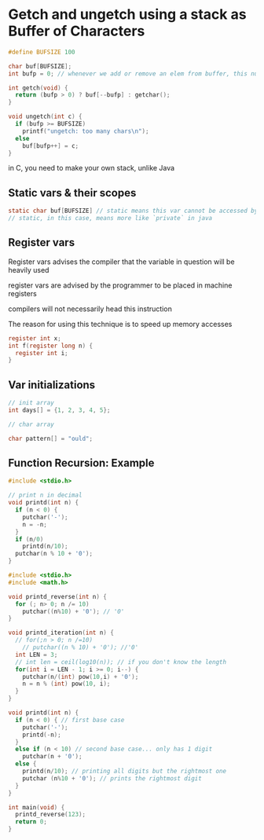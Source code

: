 # Getch and ungetch using a stack as Buffer of Characters

```C
#define BUFSIZE 100

char buf[BUFSIZE];
int bufp = 0; // whenever we add or remove an elem from buffer, this num will increase / decrease. This is our stack pointer

int getch(void) {
  return (bufp > 0) ? buf[--bufp] : getchar();
}

void ungetch(int c) {
  if (bufp >= BUFSIZE)
    printf("ungetch: too many chars\n");
  else
    buf[bufp++] = c;
}
```

in C, you need to make your own stack, unlike Java

## Static vars & their scopes

```C
static char buf[BUFSIZE] // static means this var cannot be accessed by functions in other files
// static, in this case, means more like `private` in java
```

## Register vars

Register vars advises the compiler that the variable in question will be heavily used

register vars are advised by the programmer to be placed in machine registers

compilers will not necessarily head this instruction

The reason for using this technique is to speed up memory accesses

```C
register int x;
int f(register long n) {
  register int i;
}
```

## Var initializations

```C
// init array
int days[] = {1, 2, 3, 4, 5};

// char array

char pattern[] = "ould";

```

## Function Recursion: Example

```C
#include <stdio.h>

// print n in decimal
void printd(int n) {
  if (n < 0) {
    putchar('-');
    n = -n;
  }
  if (n/0)
    printd(n/10);
  putchar(n % 10 + '0');
} 

```

```C
#include <stdio.h>
#include <math.h>

void printd_reverse(int n) {
  for (; n> 0; n /= 10) 
    putchar((n%10) + '0'); // '0'
}

void printd_iteration(int n) {
  // for(;n > 0; n /=10)
    // putchar((n % 10) + '0'); //'0'
  int LEN = 3;
  // int len = ceil(log10(n)); // if you don't know the length
  for(int i = LEN - 1; i >= 0; i--) {
    putchar(n/(int) pow(10,i) + '0');
    n = n % (int) pow(10, i);
  }
}

void printd(int n) {
  if (n < 0) { // first base case
    putchar('-');
    printd(-n);
  }
  else if (n < 10) // second base case... only has 1 digit
    putchar(n + '0');
  else {
    printd(n/10); // printing all digits but the rightmost one
    putchar (n%10 + '0'); // prints the rightmost digit
  }
}

int main(void) {
  printd_reverse(123);
  return 0;
}

```
